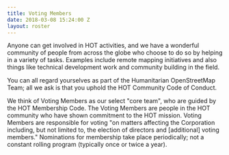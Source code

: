 ```yaml
---
title: Voting Members
date: 2018-03-08 15:24:00 Z
layout: roster
---
```


Anyone can get involved in HOT activities, and we have a wonderful community of people from across the globe who choose to do so by helping in a variety of tasks. Examples include remote mapping initiatives and also things like technical development work and community building in the field.

You can all regard yourselves as part of the Humanitarian OpenStreetMap Team; all we ask is that you uphold the HOT Community Code of Conduct.

We think of Voting Members as our select "core team", who are guided by the HOT Membership Code. The Voting Members are people in the HOT community who have shown commitment to the HOT mission. Voting Members are responsible for voting "on matters affecting the Corporation including, but not limited to, the election of directors and [additional] voting members." Nominations for membership take place periodically; not a constant rolling program (typically once or twice a year).

